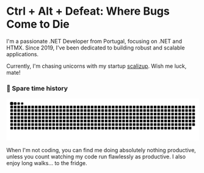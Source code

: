 # Ctrl + Alt + Defeat: Where Bugs Come to Die

I'm a passionate .NET Developer from Portugal, focusing on .NET and HTMX. Since 2019, I've been dedicated to building robust and scalable applications.

Currently, I'm chasing unicorns with my startup [scalizup](https://github.com/scalizup). Wish me luck, mate!

### 🐍 Spare time history
<p align="center">
  <img src="https://raw.githubusercontent.com/hashproton/hashproton/output/snake.svg" alt="Snake animation" />
</p>

When I'm not coding, you can find me doing absolutely nothing productive, unless you count watching my code run flawlessly as productive. I also enjoy long walks... to the fridge.
